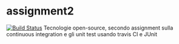# assignment2
[![Build Status](https://travis-ci.com/gomitolof/assignment2.svg?branch=master)](https://travis-ci.com/gomitolof/assignment2)
Tecnologie open-source, secondo assignment sulla continuous integration e gli unit test usando travis CI e JUnit
